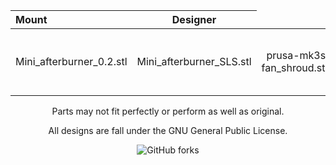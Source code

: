 <p align="center"></p>
<table>
    <thead>
        <tr>
            <th align="left">Mount</th>
            <th align="center">Designer</th>
        </tr>
    </thead>
    <tbody>
        <tr>
            <td align="left">Mini_afterburner_0.2.stl</td>
            <td align="center">Mini_afterburner_SLS.stl</td>
            <td align="center">prusa-mk3s-fan_shroud.step</td>
            <td align="left">Designed and contributed by Matias M.</td>
            <td align="center">Designed and contributed by Matias M.</td>
            <td align="center">Designed and contributed by Olof Ogland.</td>
        </tr>
    </tbody>
    </thead>
</table>
<p></p>

</div>

</div>

<p align="center" >Parts may not fit perfectly or perform as well as original.</p>
<p align="center" > All designs are fall under the GNU General Public License.</p>
</div>

<div align="center" >

  ![GitHub forks](https://img.shields.io/github/forks/keyquesttech/Rtv6)
